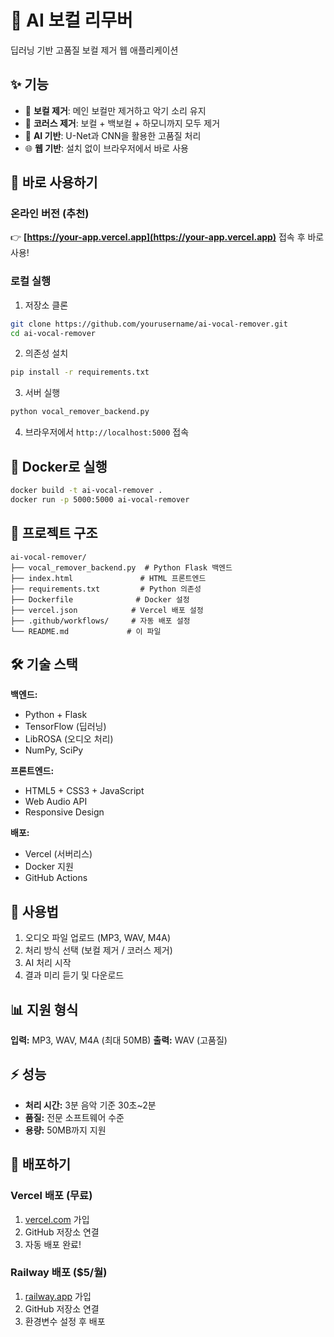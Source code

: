 # 🎵 AI 보컬 리무버

딥러닝 기반 고품질 보컬 제거 웹 애플리케이션

## ✨ 기능

- 🎤 **보컬 제거**: 메인 보컬만 제거하고 악기 소리 유지
- 🎵 **코러스 제거**: 보컬 + 백보컬 + 하모니까지 모두 제거
- 🤖 **AI 기반**: U-Net과 CNN을 활용한 고품질 처리
- 🌐 **웹 기반**: 설치 없이 브라우저에서 바로 사용

## 🚀 바로 사용하기

### 온라인 버전 (추천)
👉 **[https://your-app.vercel.app](https://your-app.vercel.app)** 접속 후 바로 사용!

### 로컬 실행
1. 저장소 클론
```bash
git clone https://github.com/yourusername/ai-vocal-remover.git
cd ai-vocal-remover
```

2. 의존성 설치
```bash
pip install -r requirements.txt
```

3. 서버 실행
```bash
python vocal_remover_backend.py
```

4. 브라우저에서 `http://localhost:5000` 접속

## 🐳 Docker로 실행

```bash
docker build -t ai-vocal-remover .
docker run -p 5000:5000 ai-vocal-remover
```

## 📁 프로젝트 구조

```
ai-vocal-remover/
├── vocal_remover_backend.py  # Python Flask 백엔드
├── index.html               # HTML 프론트엔드
├── requirements.txt         # Python 의존성
├── Dockerfile              # Docker 설정
├── vercel.json            # Vercel 배포 설정
├── .github/workflows/     # 자동 배포 설정
└── README.md             # 이 파일
```

## 🛠 기술 스택

**백엔드:**
- Python + Flask
- TensorFlow (딥러닝)
- LibROSA (오디오 처리)
- NumPy, SciPy

**프론트엔드:**
- HTML5 + CSS3 + JavaScript
- Web Audio API
- Responsive Design

**배포:**
- Vercel (서버리스)
- Docker 지원
- GitHub Actions

## 🎯 사용법

1. 오디오 파일 업로드 (MP3, WAV, M4A)
2. 처리 방식 선택 (보컬 제거 / 코러스 제거)  
3. AI 처리 시작
4. 결과 미리 듣기 및 다운로드

## 📊 지원 형식

**입력:** MP3, WAV, M4A (최대 50MB)
**출력:** WAV (고품질)

## ⚡ 성능

- **처리 시간:** 3분 음악 기준 30초~2분
- **품질:** 전문 소프트웨어 수준
- **용량:** 50MB까지 지원

## 🚀 배포하기

### Vercel 배포 (무료)
1. [vercel.com](https://vercel.com) 가입
2. GitHub 저장소 연결
3. 자동 배포 완료!

### Railway 배포 ($5/월)
1. [railway.app](https://railway.app) 가입
2. GitHub 저장소 연결
3. 환경변수 설정 후 배포
